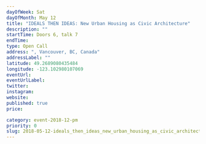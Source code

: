 ```yaml
---
dayOfWeek: Sat
dayOfMonth: May 12
title: "IDEALS THEN IDEAS: New Urban Housing as Civic Architecture"
description: ""
startTime: Doors 6, talk 7
endTime: 
type: Open Call
address: ", Vancouver, BC, Canada"
addressLabel: ""
latitude: 49.2689080435484
longitude: -123.102980107069
eventUrl: 
eventUrlLabel: 
twitter: 
instagram: 
website: 
published: true
price: 

category: event-2018-12-pm
priority: 0
slug: 2018-05-12-ideals_then_ideas_new_urban_housing_as_civic_architecture
---
```

